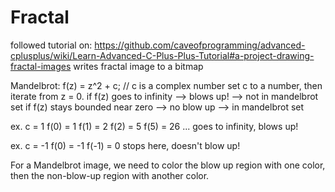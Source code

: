 # Fractal
followed tutorial on: https://github.com/caveofprogramming/advanced-cplusplus/wiki/Learn-Advanced-C-Plus-Plus-Tutorial#a-project-drawing-fractal-images
writes fractal image to a bitmap

Mandelbrot:
f(z) = z^2 + c; // c is a complex number
set c to a number, then iterate from z = 0.
if f(z) goes to infinity --> blows up! --> not in mandelbrot set
if f(z) stays bounded near zero --> no blow up --> in mandelbrot set

ex. c = 1
f(0) = 1
f(1) = 2
f(2) = 5
f(5) = 26
...
goes to infinity, blows up!

ex. c = -1
f(0) = -1
f(-1) = 0
stops here, doesn't blow up!

For a Mandelbrot image, we need to color the blow up region with one color, then the non-blow-up region with another color.


